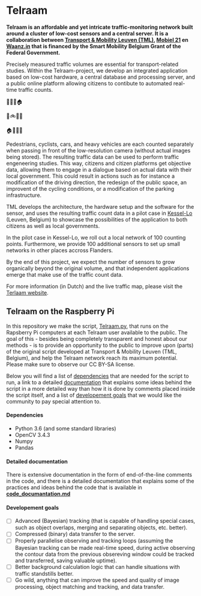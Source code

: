 # Telraam

**Telraam is an affordable and yet intricate traffic-monitoring network built around a cluster of low-cost sensors and a central server. It is a collaboration between [Transport & Mobility Leuven (TML)](https://www.tmleuven.be/en/), [Mobiel 21](https://www.mobiel21.be/) en [Waanz.in](https://waanz.in/) that is financed by the Smart Mobility Belgium Grant of the Federal Government.**

Precisely measured traffic volumes are essential for transport-related studies. Within the Telraam-project, we develop an integrated application based on low-cost hardware, a central database and processing server, and a public online platform allowing citizens to contibute to automated real-time traffic counts.

:office::hotel::deciduous_tree::house:

:runner::bike::car::articulated_lorry:

:house::deciduous_tree::office::hotel:


Pedestrians, cyclists, cars, and heavy vehicles are each counted separately when passing in front of the low-resolution camera (without actual images being stored). The resulting traffic data can be used to perform traffic engeneering studies. This way, citizens and citizen platforms get objective data, allowing them to engage in a dialogue based on actual data with their local government. This could result in actions such as for instance a modification of the driving direction, the redesign of the public space, an improvent of the cycling conditions, or a modification of the parking infrastructure.

TML develops the architecture, the hardware setup and the software for the sensor, and uses the resulting traffic count data in a pilot case in [Kessel-Lo](https://www.google.com/maps/place/Kessel-Lo,+3010+Leuven/) (Leuven, Belgium) to showcase the possibilities of the application to both citizens as well as local governments.

In the pilot case in Kessel-Lo, we roll out a local network of 100 counting points. Furthermore, we provide 100 additional sensors to set up small networks in other places accross Flanders. 

By the end of this project, we expect the number of sensors to grow organically beyond the original volume, and that independent applications emerge that make use of the traffic count data.

For more information (in Dutch) and the live traffic map, please visit the [Terlaam website](https://telraam.net/).

## Telraam on the Raspberry Pi

In this repository we make the script, [Telraam.py](./Telraam.py), that runs on the Rapsberry Pi computers at each Telraam user available to the public. The goal of this - besides being completely transparent and honest about our methods - is to provide an opportunity to the public to improve upon (parts) of the original script developed at Transport & Mobility Leuven (TML, Belgium), and help the Telraam network reach its maximum potential. Please make sure to observe our CC BY-SA license.

Below you will find a list of [dependencies](https://github.com/Telraam/Telraam-RPi#dependencies) that are needed for the script to run, a link to a detailed [documentation](https://github.com/Telraam/Telraam-RPi#detailed-documentation) that explains some ideas behind the script in a more detailed way than how it is done by comments placed inside the script itself, and a list of [developement goals](https://github.com/Telraam/Telraam-RPi#developement-goals) that we would like the community to pay special attention to.

#### Dependencies

- Python 3.6 (and some standard libraries)
- OpenCV 3.4.3
- Numpy
- Pandas

#### Detailed documentation

There is extensive documentation in the form of end-of-the-line comments in the code, and there is a detailed documentation that explains some of the practices and ideas behind the code that is available in **[code_documantation.md](./code_documantation.md)**

#### Developement goals

- [ ] Advanced (Bayesian) tracking (that is capable of handling special cases, such as object overlaps, merging and separating objects, etc. better).
- [ ] Compressed (binary) data transfer to the server.
- [ ] Properly parallelise observing and tracking loops (assuming the Bayesian tracking can be made real-time speed, during active observing the contour data from the previous obsereving window could be tracked and transferred, saving valuable uptime).
- [ ] Better background calculation logic that can handle situations with traffic standstills better.
- [ ] Go wild, anything that can improve the speed and quality of image processing, object matching and tracking, and data transfer.
